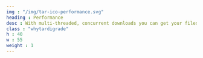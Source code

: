 ```yaml
---
img : "/img/tar-ico-performance.svg"
heading : Performance
desc : With multi-threaded, concurrent downloads you can get your files 20% faster than Amazon S3.
class : "whytardigrade"
h : 40
w : 55
weight : 1
---
```

